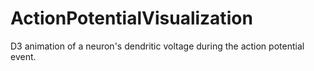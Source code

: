 # ActionPotentialVisualization
D3 animation of a neuron's dendritic voltage during the action potential event.
